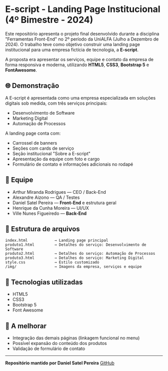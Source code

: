 # E-script - Landing Page Institucional (4º Bimestre - 2024)

Este repositório apresenta o projeto final desenvolvido durante a disciplina "Ferramentas Front-End" no 2º período da UniALFA (Julho a Dezembro de 2024). O trabalho teve como objetivo construir uma landing page institucional para uma empresa fictícia de tecnologia, a **E-script**.

A proposta era apresentar os serviços, equipe e contato da empresa de forma responsiva e moderna, utilizando **HTML5**, **CSS3**, **Bootstrap 5** e **FontAwesome**.

## 🌐 Demonstração
A E-script é apresentada como uma empresa especializada em soluções digitais sob medida, com três serviços principais:
- Desenvolvimento de Software
- Marketing Digital
- Automação de Processos

A landing page conta com:
- Carrossel de banners
- Seções com cards de serviço
- Seção institucional "Sobre a E-script"
- Apresentação da equipe com foto e cargo
- Formulário de contato e informações adicionais no rodapé

## 👥 Equipe
- Arthur Miranda Rodrigues — CEO / Back-End
- Alexandre Aizono — QA / Testes
- Daniel Satel Pereira — **Front-End** e estrutura geral
- Henrique da Cunha Moreira — UI/UX
- Ville Nunes Figueiredo — **Back-End**

## 📁 Estrutura de arquivos
```
index.html            → Landing page principal
produto1.html         → Detalhes do serviço: Desenvolvimento de Software
produto2.html         → Detalhes do serviço: Automação de Processos
produto3.html         → Detalhes do serviço: Marketing Digital
style.css             → Estilo customizado
/img/                 → Imagens da empresa, serviços e equipe
```

## 🚀 Tecnologias utilizadas
- HTML5
- CSS3
- Bootstrap 5
- Font Awesome

## 🔧 A melhorar
- Integração das demais páginas (linkagem funcional no menu)
- Possível expansão do conteúdo dos produtos
- Validação de formulário de contato

---

**Repositório mantido por Daniel Satel Pereira**
[GitHub](https://github.com/DanielSatelPereira)
